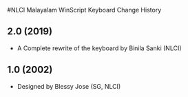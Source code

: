 #NLCI Malayalam WinScript Keyboard Change History

## 2.0 (2019)
* A Complete rewrite of the keyboard by Binila Sanki (NLCI)

## 1.0 (2002)
* Designed by Blessy Jose (SG, NLCI)
